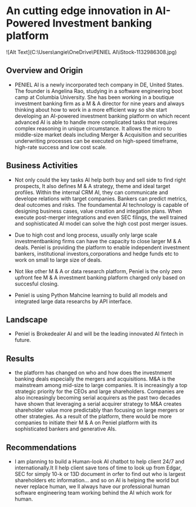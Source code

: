 # An cutting edge innovation in AI-Powered Investment banking platform

![Alt Text](C:\Users\angie\OneDrive\PENIEL AI\iStock-1132986308.jpg)

## Overview and Origin

* PENIEL AI is a newly incorporated tech company in DE, United States. The founder is Angelina Rao, studying in a software engineering boot camp at Columbia University. She has been working in a boutique investment banking firm as a M & A director for nine years and always thinking about how to work in a more efficient way so she start developing an AI-powered investment banking platform on which recent advanced AI is able to handle more complicated tasks that requires complex reasoning in unique circumstance. It allows the micro to middle-size market deals including Merger & Acquisition and securities underwriting processes can be executed on high-speed timeframe, high-rate success and low cost scale.


## Business Activities

* Not only could the key tasks AI help both buy and sell side to find right prospects, It also defines M & A strategy, theme and ideal target profiles. Within the internal CRM AI, they can communicate and develope relations with target companies. Bankers can predict metrics, deal outcomes and risks. The foundamental AI technology is capable of designing business cases, value creation and integation plans. When execute post-merger integrations and even SEC filings, the well trained  and sophisticated AI model can solve the high cost post merger issues.

* Due to high cost and long process, usually only large scale investmentbanking firms can have the capacity to close larger M & A deals. Peniel is providing the platform to enable independent investment bankers, institutional investors,corporations and hedge funds etc to work on small to large size of deals.

* Not like other M & A or data research platform, Peniel is the only zero upfront fee M & A investment banking platform charged only based on succesful closing. 

* Peniel is using Python Mahcine learning to build all models and integrated large data researchs by API interface.

## Landscape

* Peniel is Brokedealer AI and will be the leading innovated AI fintech in future. 

## Results

* the platform has changed on who and how does the investnment banking deals especially the mergers and acquisitions. M&A is the mainstream among mid-size to large companies. It is increasingly a top strategic priority for the CEOs and large shareholders. Companies are also increasingly becoming serial acquirers as the past two decades have shown that
leveraging a serial acquirer strategy to M&A creates shareholder value more predictably than focusing on large mergers or other strategies. As a result of the platform, there would be more companies to initiate their M & A on Peniel platform with its sophisticated bankers and generative AIs. 


## Recommendations

* I am planning to build a Human-look AI chatbot to help client 24/7 and internationally.It ll help client save tons of time to look up from Edgar, SEC for simply 10-k or 13D document in orfer to find out who is largest shareholders etc information... and so on
   AI is helping the world but never replace human, we ll always have our professional human software engineering team working behind the AI which work for human. 

   



